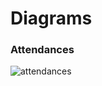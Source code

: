 # Diagrams
### Attendances

![attendances](https://www.plantuml.com/plantuml/svg/1S713S8m30NGLM00wak514SMO0QJ_3QH4hUolmNZyzwrMnbPaJukZJpZAUBwNVREbfyCU3cCC2xbcA83lyUwtkLjU3cKJHnRI8FMaAb1kDIkk-iCKH9MrGhYjgKLziEMSwWnv_W3)
